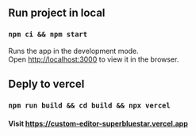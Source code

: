 ## Run project in local
### `npm ci && npm start`

Runs the app in the development mode.\
Open [http://localhost:3000](http://localhost:3000) to view it in the browser.

## Deply to vercel
### `npm run build && cd build && npx vercel`

#### Visit https://custom-editor-superbluestar.vercel.app

